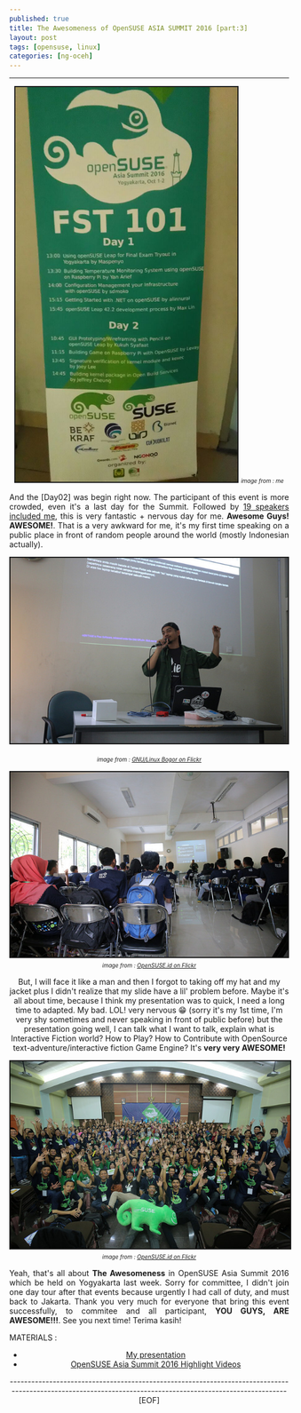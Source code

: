 ```yaml
---
published: true
title: The Awesomeness of OpenSUSE ASIA SUMMIT 2016 [part:3]
layout: post
tags: [opensuse, linux]
categories: [ng-oceh]
---
```

<style>
x:hover {
font-size: 120%;
color: green;
}
y:hover {
  background-color: black;
  color: #00b2ff  ;
  display: list-item;
  direction: inherit;
}
rata img { display: inline; }
.center-image
{
    margin: 0 auto;
    display: block;
}
</style>
---
<center>
<img src="/assets/mebanner.jpeg" width="400" border='2'>
<i><font size="1">image from : me</font></i></center>
<p style="text-align:justify">
And the [Day02] was begin right now. The participant of this event is more crowded, even it's a last day for the Summit. Followed by <a href="https://events.opensuse.org/conference/summitasia16/schedule#2016-10-02">19 speakers included me</a>, this is very fantastic + nervous day for me. <b><x>Awesome Guys! AWESOME!</x></b>. That is a very awkward for me, it's my first time speaking on a public place in front of random people around the world (mostly Indonesian actually).</p>
<p><center>
<p style="text-align:justify">
<img src="/assets/mad.jpg" width="500" border='2'>
<p><center><i><font size="1">image from : <a href="https://www.flickr.com/photos/147810736@N07/29525520343/in/pool-opensuse-asia-summit-2016/">GNU/Linux Bogor on Flickr</a></font></i></center></p>
<p><center>
<img src="/assets/mad1.jpg" width="500" border='2'>
<i><font size="1">image from : <a href="https://www.flickr.com/photos/147810736@N07/29525464113/in/pool-opensuse-asia-summit-2016/">OpenSUSE.id on Flickr</a></font></i></center></p>
But, I will face it like a man and then I forgot to taking off my hat and my jacket plus I didn't realize that my slide have a lil' problem before. Maybe it's all about time, because I think my presentation was to quick, I need a long time to adapted. My bad. LOL! very nervous 😁 (sorry it's my 1st time, I'm very shy sometimes and never speaking in front of public before) but the presentation going well, I can talk what I want to talk, explain what is Interactive Fiction world? How to Play? How to Contribute with OpenSource text-adventure/interactive fiction Game Engine? It's <x><b>very very AWESOME!</b></x></p>
<p><center>
<img src="/assets/osas2016.jpg" width="800" border='2'><br>
<i><font size="1">image from : <a href="https://farm9.staticflickr.com/8275/coverphoto/147810736@N07_h.jpg?1475937361#147810736@N07">OpenSUSE.id on Flickr</a></font></i></center></p>

<p style="text-align:justify">
Yeah, that's all about <x><b>The Awesomeness</b></x> in OpenSUSE Asia Summit 2016 which be held on Yogyakarta last week. Sorry for committee, I didn't join one day tour after that events because urgently I had call of duty, and must back to Jakarta. Thank you very much for everyone that bring this event successfully, to commitee and all participant, <x><b>YOU GUYS, ARE  AWESOME!!!</b></x>. See you next time! Terima kasih! </p>

<p style="text-align:justify">
MATERIALS : </p>
<ul>
  <li><x><a href="http://www.slideshare.net/apLexgrind/osas2016-levay-66926705">My presentation</a></x></li>
  <li><x><a href="https://www.youtube.com/watch?v=A2WPP0_JRPY&list=PLx6VNfLiNpaiUcZyNdbNVuwYuECWkv_m7">OpenSUSE Asia Summit 2016 Highlight Videos</a></x></li>
</ul>

----------------------------------------------------------------------------------------------------------------------------------------------------------- [EOF]
